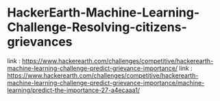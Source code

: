 # HackerEarth-Machine-Learning-Challenge-Resolving-citizens-grievances
link : https://www.hackerearth.com/challenges/competitive/hackerearth-machine-learning-challenge-predict-grievance-importance/
link : https://www.hackerearth.com/challenges/competitive/hackerearth-machine-learning-challenge-predict-grievance-importance/machine-learning/predict-the-importance-27-a4ecaaa1/
